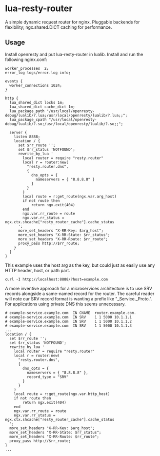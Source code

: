 # lua-resty-router

A simple dynamic request router for nginx. Pluggable backends for flexibility; ngx.shared.DICT caching for performance.

## Usage

Install openresty and put lua-resty-router in lualib. Install and run the following nginx.conf:

```
worker_processes  2;
error_log logs/error.log info;

events {
  worker_connections 1024;
}

http {
  lua_shared_dict locks 1m;
  lua_shared_dict cache_dict 1m;
  lua_package_path "/usr/local/openresty-debug/lualib/?.lua;/usr/local/openresty/lualib/?.lua;;";
  lua_package_cpath "/usr/local/openresty-debug/lualib/?.so;/usr/local/openresty/lualib/?.so;;";

  server {
    listen 8888;
    location / {
      set $rr_route '';
      set $rr_status 'NOTFOUND';
      rewrite_by_lua '
        local router = require "resty.router"
        local r = router:new(
          "resty.router.dns",
          {
            dns_opts = {
              nameservers = { "8.8.8.8" }
            }
          }
        )
        local route = r:get_route(ngx.var.arg_host)
        if not route then
            return ngx.exit(404)
        end
        ngx.var.rr_route = route
        ngx.var.rr_status = ngx.ctx.shcache["resty_router_cache"].cache_status
      ';
      more_set_headers "X-RR-Key: $arg_host";
      more_set_headers "X-RR-State: $rr_status";
      more_set_headers "X-RR-Route: $rr_route";
      proxy_pass http://$rr_route;
    }
  }
}
```

This example uses the host arg as the key, but could just as easily use any HTTP header, host, or path part.

```
curl -I http://localhost:8888/?host=example.com
```

A more inventive approach for a microservices architecture is to use SRV records alongside a same-named record for the router. The careful reader will note our SRV record format is wanting a prefix like "_Service._Proto.". For applications using private DNS this seems unnecessary.

```
# example-service.example.com  IN CNAME  router.example.com.
# example-service.example.com  IN SRV    1 1 5000 10.1.1.1
# example-service.example.com  IN SRV    1 1 5000 10.1.1.2
# example-service.example.com  IN SRV    1 1 5000 10.1.1.3
...
location / {
  set $rr_route '';
  set $rr_status 'NOTFOUND';
  rewrite_by_lua '
    local router = require "resty.router"
    local r = router:new(
      "resty.router.dns",
      {
        dns_opts = {
          nameservers = { "8.8.8.8" },
          record_type = "SRV"
        }
      }
    )
    local route = r:get_route(ngx.var.http_host)
    if not route then
        return ngx.exit(404)
    end
    ngx.var.rr_route = route
    ngx.var.rr_status = ngx.ctx.shcache["resty_router_cache"].cache_status
  ';
  more_set_headers "X-RR-Key: $arg_host";
  more_set_headers "X-RR-State: $rr_status";
  more_set_headers "X-RR-Route: $rr_route";
  proxy_pass http://$rr_route;
}
...
```
